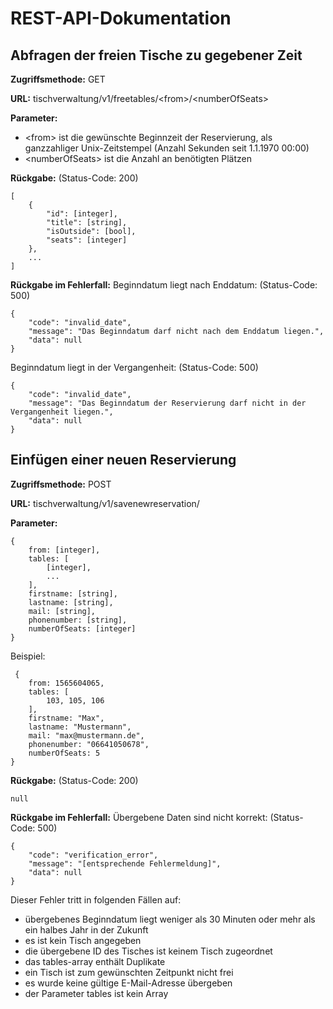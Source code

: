 # REST-API-Dokumentation
## Abfragen der freien Tische zu gegebener Zeit
**Zugriffsmethode:** GET

**URL:** tischverwaltung/v1/freetables/\<from\>/\<numberOfSeats\>

**Parameter:**
 - \<from\> ist die gewünschte Beginnzeit der Reservierung, als ganzzahliger Unix-Zeitstempel (Anzahl Sekunden seit 1.1.1970 00:00)
 - \<numberOfSeats\> ist die Anzahl an benötigten Plätzen

**Rückgabe:** (Status-Code: 200)

    [
	    {
		    "id": [integer],
		    "title": [string],
		    "isOutside": [bool],
		    "seats": [integer]
		},
		...
	]
**Rückgabe im Fehlerfall:**
Beginndatum liegt nach Enddatum: (Status-Code: 500)

    {
	    "code": "invalid_date",
	    "message": "Das Beginndatum darf nicht nach dem Enddatum liegen.",
	    "data": null
	}


Beginndatum liegt in der Vergangenheit: (Status-Code: 500)

    {
	    "code": "invalid_date",
	    "message": "Das Beginndatum der Reservierung darf nicht in der Vergangenheit liegen.",
	    "data": null
	}
	    
## Einfügen einer neuen Reservierung

**Zugriffsmethode:** POST

**URL:** tischverwaltung/v1/savenewreservation/

**Parameter:**

    {
	    from: [integer],
	    tables: [
		    [integer],
		    ...
		],
		firstname: [string],
		lastname: [string],
		mail: [string],
		phonenumber: [string],
		numberOfSeats: [integer]
	}
	

Beispiel:
   

     {
    	from: 1565604065,
    	tables: [
		    103, 105, 106
    	],
    	firstname: "Max",
    	lastname: "Mustermann",
    	mail: "max@mustermann.de",
    	phonenumber: "06641050678",
		numberOfSeats: 5
    }
	    
**Rückgabe:** (Status-Code: 200)

    null
    
**Rückgabe im Fehlerfall:**
Übergebene Daten sind nicht korrekt: (Status-Code: 500)

    {
	    "code": "verification_error",
	    "message": "[entsprechende Fehlermeldung]",
	    "data": null
	}

Dieser Fehler tritt in folgenden Fällen auf:

 - übergebenes Beginndatum liegt weniger als 30 Minuten oder mehr als ein halbes Jahr in der Zukunft
 - es ist kein Tisch angegeben
 - die übergebene ID des Tisches ist keinem Tisch zugeordnet
 - das tables-array enthält Duplikate
 - ein Tisch ist zum gewünschten Zeitpunkt nicht frei
 - es wurde keine gültige E-Mail-Adresse übergeben
 - der Parameter tables ist kein Array
